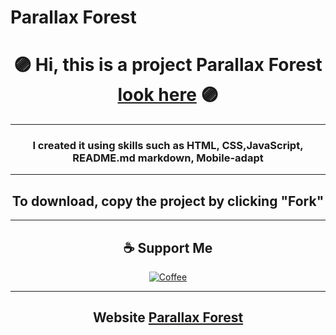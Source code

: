 # Parallax Forest
# <div align="center">🟣 Hi, this is a project Parallax Forest [look here](https://alexnesvit.github.io/Parallax-Forest/) 🟣</div>

----

### <div align="center">I created it using skills such as HTML, CSS,JavaScript, README.md markdown, Mobile-adapt</div>

----

## <div align="center">To download, copy the project by clicking "Fork"</div>

----


## <div align="center">☕ Support Me
<p>
<div align="center"><a href="https://www.buymeacoffee.com/alexnesvit"><img alt="Coffee" src="https://img.shields.io/badge/Buy_Me_A_Coffee-FFDD00?style=for-the-badge&logo=buy-me-a-coffee&logoColor=black" /></a></div>
</p>
</div>

----

## <div align="center">Website [Parallax Forest](https://alexnesvit.github.io/Parallax-Forest/)</div>